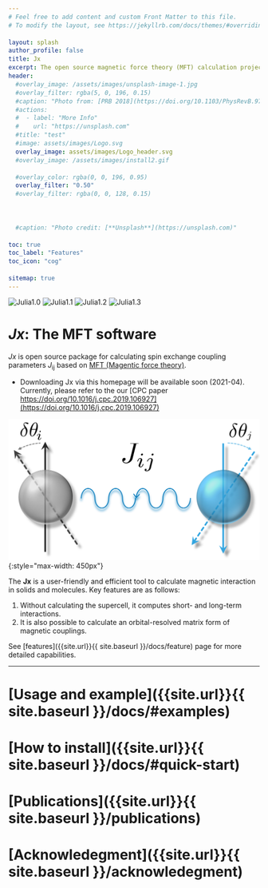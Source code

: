 ```yaml
---
# Feel free to add content and custom Front Matter to this file.
# To modify the layout, see https://jekyllrb.com/docs/themes/#overriding-theme-defaults

layout: splash
author_profile: false
title: Jx
excerpt: The open source magnetic force theory (MFT) calculation project.
header:
  #overlay_image: /assets/images/unsplash-image-1.jpg
  #overlay_filter: rgba(5, 0, 196, 0.15)
  #caption: "Photo from: [PRB 2018](https://doi.org/10.1103/PhysRevB.97.125132)"
  #actions:
  #  - label: "More Info"
  #    url: "https://unsplash.com"
  #title: "test"
  #image: assets/images/Logo.svg
  overlay_image: assets/images/Logo_header.svg
  #overlay_image: /assets/images/install2.gif

  #overlay_color: rgba(0, 0, 196, 0.95)
  overlay_filter: "0.50"
  #overlay_filter: rgba(0, 0, 128, 0.15)



  #caption: "Photo credit: [**Unsplash**](https://unsplash.com)"

toc: true
toc_label: "Features"
toc_icon: "cog"

sitemap: true
---
```


![Julia1.0](https://img.shields.io/badge/Julia-1.0-blue.svg?longCache=true)  ![Julia1.1](https://img.shields.io/badge/Julia-1.1-blue.svg?longCache=true) ![Julia1.2](https://img.shields.io/badge/Julia-1.2-blue.svg?longCache=true) ![Julia1.3](https://img.shields.io/badge/Julia-1.3-blue.svg?longCache=true)

# *Jx*: The MFT software
*Jx* is open source package for calculating spin exchange coupling parameters *J*<sub>ij</sub> based on [MFT (Magentic force theory)](acknowledegment/#the-mft-history).

* Downloading Jx via this homepage will be available soon (2021-04).
Currently, please refer to the our [CPC paper https://doi.org/10.1016/j.cpc.2019.106927](https://doi.org/10.1016/j.cpc.2019.106927)

![Logo](assets/images/Logo.svg){:style="max-width: 450px"} <!--- #{:height="55%" width="55%" max-width=20px; } --->




The **Jx** is a user-friendly and efficient tool to calculate magnetic interaction in solids and molecules.
Key features are as follows:
1. Without calculating the supercell, it computes short- and long-term interactions.
1. It is also possible to calculate an orbital-resolved matrix form of magnetic couplings.

See [features]({{site.url}}{{ site.baseurl }}/docs/feature) page for more detailed capabilities.

---
# [Usage and example]({{site.url}}{{ site.baseurl }}/docs/#examples)

# [How to install]({{site.url}}{{ site.baseurl }}/docs/#quick-start)

# [Publications]({{site.url}}{{ site.baseurl }}/publications)

# [Acknowledegment]({{site.url}}{{ site.baseurl }}/acknowledegment)
